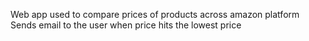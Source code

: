 Web app used to compare prices of products across amazon platform
Sends email to the user when price hits the lowest price

